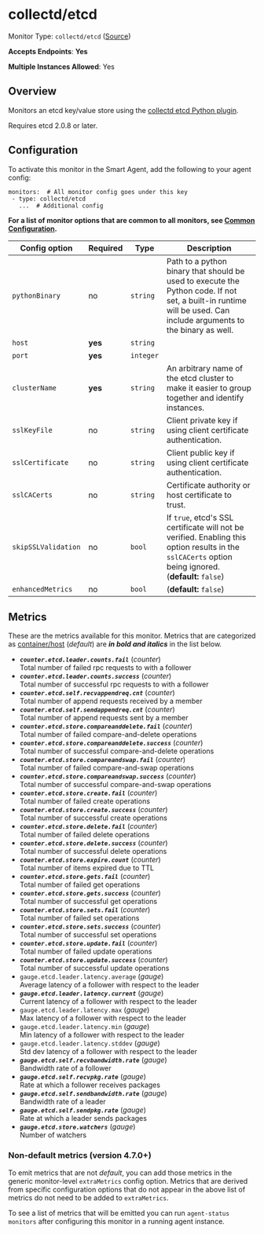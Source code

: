 <!--- GENERATED BY gomplate from scripts/docs/templates/monitor-page.md.tmpl --->

# collectd/etcd

Monitor Type: `collectd/etcd` ([Source](https://github.com/signalfx/signalfx-agent/tree/main/pkg/monitors/collectd/etcd))

**Accepts Endpoints**: **Yes**

**Multiple Instances Allowed**: Yes

## Overview

Monitors an etcd key/value store using the [collectd etcd Python plugin](https://github.com/signalfx/collectd-etcd).

Requires etcd 2.0.8 or later.


## Configuration

To activate this monitor in the Smart Agent, add the following to your
agent config:

```
monitors:  # All monitor config goes under this key
 - type: collectd/etcd
   ...  # Additional config
```

**For a list of monitor options that are common to all monitors, see [Common
Configuration](../monitor-config.md#common-configuration).**


| Config option | Required | Type | Description |
| --- | --- | --- | --- |
| `pythonBinary` | no | `string` | Path to a python binary that should be used to execute the Python code. If not set, a built-in runtime will be used.  Can include arguments to the binary as well. |
| `host` | **yes** | `string` |  |
| `port` | **yes** | `integer` |  |
| `clusterName` | **yes** | `string` | An arbitrary name of the etcd cluster to make it easier to group together and identify instances. |
| `sslKeyFile` | no | `string` | Client private key if using client certificate authentication. |
| `sslCertificate` | no | `string` | Client public key if using client certificate authentication. |
| `sslCACerts` | no | `string` | Certificate authority or host certificate to trust. |
| `skipSSLValidation` | no | `bool` | If `true`, etcd's SSL certificate will not be verified. Enabling this option results in the `sslCACerts` option being ignored. (**default:** `false`) |
| `enhancedMetrics` | no | `bool` |  (**default:** `false`) |


## Metrics

These are the metrics available for this monitor.
Metrics that are categorized as
[container/host](https://docs.splunk.com/observability/admin/subscription-usage/monitor-imm-billing-usage.html#about-custom-bundled-and-high-resolution-metrics)
(*default*) are ***in bold and italics*** in the list below.


 - ***`counter.etcd.leader.counts.fail`*** (*counter*)<br>    Total number of failed rpc requests to with a follower
 - ***`counter.etcd.leader.counts.success`*** (*counter*)<br>    Total number of successful rpc requests to with a follower
 - ***`counter.etcd.self.recvappendreq.cnt`*** (*counter*)<br>    Total number of append requests received by a member
 - ***`counter.etcd.self.sendappendreq.cnt`*** (*counter*)<br>    Total number of append requests sent by a member
 - ***`counter.etcd.store.compareanddelete.fail`*** (*counter*)<br>    Total number of failed compare-and-delete operations
 - ***`counter.etcd.store.compareanddelete.success`*** (*counter*)<br>    Total number of successful compare-and-delete operations
 - ***`counter.etcd.store.compareandswap.fail`*** (*counter*)<br>    Total number of failed compare-and-swap operations
 - ***`counter.etcd.store.compareandswap.success`*** (*counter*)<br>    Total number of successful compare-and-swap operations
 - ***`counter.etcd.store.create.fail`*** (*counter*)<br>    Total number of failed create operations
 - ***`counter.etcd.store.create.success`*** (*counter*)<br>    Total number of successful create operations
 - ***`counter.etcd.store.delete.fail`*** (*counter*)<br>    Total number of failed delete operations
 - ***`counter.etcd.store.delete.success`*** (*counter*)<br>    Total number of successful delete operations
 - ***`counter.etcd.store.expire.count`*** (*counter*)<br>    Total number of items expired due to TTL
 - ***`counter.etcd.store.gets.fail`*** (*counter*)<br>    Total number of failed get operations
 - ***`counter.etcd.store.gets.success`*** (*counter*)<br>    Total number of successful get operations
 - ***`counter.etcd.store.sets.fail`*** (*counter*)<br>    Total number of failed set operations
 - ***`counter.etcd.store.sets.success`*** (*counter*)<br>    Total number of successful set operations
 - ***`counter.etcd.store.update.fail`*** (*counter*)<br>    Total number of failed update operations
 - ***`counter.etcd.store.update.success`*** (*counter*)<br>    Total number of successful update operations
 - `gauge.etcd.leader.latency.average` (*gauge*)<br>    Average latency of a follower with respect to the leader
 - ***`gauge.etcd.leader.latency.current`*** (*gauge*)<br>    Current latency of a follower with respect to the leader
 - `gauge.etcd.leader.latency.max` (*gauge*)<br>    Max latency of a follower with respect to the leader
 - `gauge.etcd.leader.latency.min` (*gauge*)<br>    Min latency of a follower with respect to the leader
 - `gauge.etcd.leader.latency.stddev` (*gauge*)<br>    Std dev latency of a follower with respect to the leader
 - ***`gauge.etcd.self.recvbandwidth.rate`*** (*gauge*)<br>    Bandwidth rate of a follower
 - ***`gauge.etcd.self.recvpkg.rate`*** (*gauge*)<br>    Rate at which a follower receives packages
 - ***`gauge.etcd.self.sendbandwidth.rate`*** (*gauge*)<br>    Bandwidth rate of a leader
 - ***`gauge.etcd.self.sendpkg.rate`*** (*gauge*)<br>    Rate at which a leader sends packages
 - ***`gauge.etcd.store.watchers`*** (*gauge*)<br>    Number of watchers

### Non-default metrics (version 4.7.0+)

To emit metrics that are not _default_, you can add those metrics in the
generic monitor-level `extraMetrics` config option.  Metrics that are derived
from specific configuration options that do not appear in the above list of
metrics do not need to be added to `extraMetrics`.

To see a list of metrics that will be emitted you can run `agent-status
monitors` after configuring this monitor in a running agent instance.



